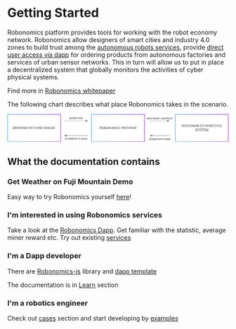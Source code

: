 # Getting Started
Robonomics platform provides tools for working with the robot economy network. Robonomics allow designers of smart cities and industry 4.0 zones to build trust among the [autonomous robots services](glossary.md#cyber-physical-system), provide [direct user access via dapp](glossary.md#dapp) for ordering products from autonomous factories and services of urban sensor networks. This in turn will allow us to put in place a decentralized system that globally monitors the activities of cyber physical systems.

Find more in [Robonomics whitepaper](https://github.com/airalab/robonomics_specs/blob/master/pdf/whitepaper_en.pdf)

The following chart describes what place Robonomics takes in the scenario.

![Robonomics Chart](img/robonomics-sheme.png "Robonomics Chart")

## What the documentation contains

### Get Weather on Fuji Mountain Demo
Easy way to try Robonomics yourself [here](try_it_out/get_weather_on_fuji_mountain.md)!

### I'm interested in using Robonomics services

Take a look at the [Robonomics Dapp](https://dapp.robonomics.network/#/). Get familiar with the statistic, average miner reward etc.
Try out existing [services](https://dapp.robonomics.network/#/services)

### I'm a Dapp developer

There are [Robonomics-js](https://github.com/airalab/robonomics-js) library and [dapp template](https://github.com/airalab/vue-dapp-robonomics-template)

The documentation is in [Learn](robonomics-js.md) section

### I'm a robotics engineer

Check out [cases](cases/open_sensor_network_run_by_ipfs.md) section and start developing by [examples](agent_development/examples.md)
